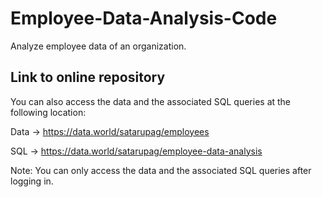 # Employee-Data-Analysis-Code
Analyze employee data of an organization.


## Link to online repository 
You can also access the data and the associated SQL queries at the following location:

Data ->  https://data.world/satarupag/employees

SQL  -> https://data.world/satarupag/employee-data-analysis

Note: You can only access the data and the associated SQL queries after logging in. 
